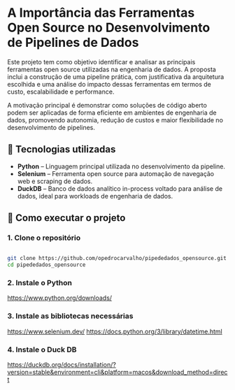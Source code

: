 # A Importância das Ferramentas Open Source no Desenvolvimento de Pipelines de Dados

Este projeto tem como objetivo identificar e analisar as principais ferramentas open source utilizadas na engenharia de dados. A proposta inclui a construção de uma pipeline prática, com justificativa da arquitetura escolhida e uma análise do impacto dessas ferramentas em termos de custo, escalabilidade e performance.

A motivação principal é demonstrar como soluções de código aberto podem ser aplicadas de forma eficiente em ambientes de engenharia de dados, promovendo autonomia, redução de custos e maior flexibilidade no desenvolvimento de pipelines.

## 🔧 Tecnologias utilizadas

- **Python** – Linguagem principal utilizada no desenvolvimento da pipeline.
- **Selenium** – Ferramenta open source para automação de navegação web e scraping de dados.
- **DuckDB** – Banco de dados analítico in-process voltado para análise de dados, ideal para workloads de engenharia de dados.

## 🚀 Como executar o projeto

### 1. Clone o repositório
```bash

git clone https://github.com/opedrocarvalho/pipededados_opensource.git
cd pipededados_opensource

```
### 2. Instale o Python

https://www.python.org/downloads/

### 3. Instale as bibliotecas necessárias

https://www.selenium.dev/
https://docs.python.org/3/library/datetime.html

### 4. Instale o Duck DB

https://duckdb.org/docs/installation/?version=stable&environment=cli&platform=macos&download_method=direct
